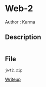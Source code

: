 # Web-2

Author : Karma

## Description
```
```

## File
```
jwt2.zip
```

[Writeup](https://github.com/karma9874/CTF-Writeups/blob/master/Dark-PreCTF/Web-2.md)